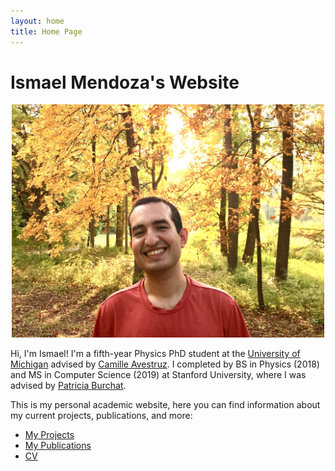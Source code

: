 ```yaml
---
layout: home
title: Home Page
---
```


# Ismael Mendoza's Website

<p align="center">
    <img src="./images/my-picture.jpg" alt="headshot" width="500"/>
</p>

Hi, I'm Ismael! I'm a fifth-year Physics PhD student at the [University of Michigan](https://lsa.umich.edu/physics)
advised by [Camille Avestruz](https://sites.google.com/view/camilleavestruz). I completed by BS in 
Physics (2018) and MS in Computer Science (2019) at Stanford University, where I was advised by 
[Patricia Burchat](https://profiles.stanford.edu/patricia-burchat).

This is my personal academic website, here you can find information about my current projects,
publications, and more:

- [My Projects](/projects/)
- [My Publications](/publications/)
- [CV](https://github.com/ismael-mendoza/CV/blob/main/cv.pdf)
